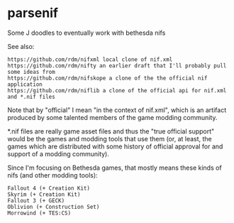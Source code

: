 # parsenif

Some J doodles to eventually work with bethesda nifs

See also:

    https://github.com/rdm/nifxml local clone of nif.xml
    https://github.com/rdm/nifty an earlier draft that I'll probably pull some ideas from
    https://github.com/rdm/nifskope a clone of the the official nif application
    https://github.com/rdm/niflib a clone of the official api for nif.xml and *.nif files

Note that by "official" I mean "in the context of nif.xml", which is an artifact produced by some talented members of the game modding community.

*.nif files are really game asset files and thus the "true official support" would be the games and modding tools that use them (or, at least, the games which are distributed with some history of official approval for and support of a modding community).

Since I'm focusing on Bethesda games, that mostly means these kinds of nifs (and other modding tools):

    Fallout 4 (+ Creation Kit)
    Skyrim (+ Creation Kit)
    Fallout 3 (+ GECK)
    Oblivion (+ Construction Set)
    Morrowind (+ TES:CS)
    
